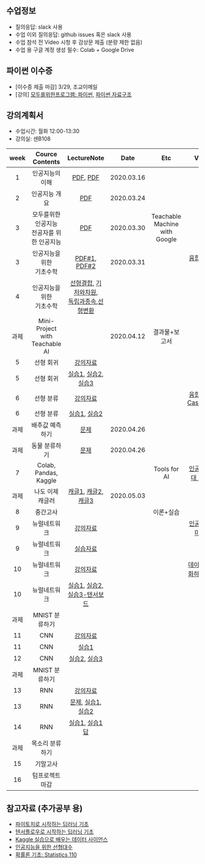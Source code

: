 

## 수업정보
- 질의응답: slack 사용
- 수업 이외 질의응답: github issues 혹은 slack 사용
- 수업 참석 전 Video 시청 후 감상문 제출 (분량 제한 없음)
- 수업 용 구글 계정 생성 필수: Colab + Google Drive

## 파이썬 이수증 
- [이수증 제출 마감] 3/29, 조교이메일
- [강의] [모두를위한프로그램: 파이썬](https://www.edwith.org/pythonforeverybody), [파이썬 자료구조](https://www.edwith.org/python-data/)


 


## 강의계획서
- 수업시간: 월화 12:00-13:30
- 강의실: 센B108

| week | Cource Contents | LectureNote | Date |  Etc | Video | 
|:---:|:---:|:---:|:---:|:---:|:---:| 
| 1 | 인공지능의 이해 | [PDF](https://github.com/sejongresearch/2020.Spring.AI/blob/master/LectureNote/%E1%84%8B%E1%85%B5%E1%86%AB%E1%84%80%E1%85%A9%E1%86%BC%E1%84%8C%E1%85%B5%E1%84%82%E1%85%B3%E1%86%BC_%E1%84%8B%E1%85%A9%E1%84%85%E1%85%B5%E1%84%8B%E1%85%A6%E1%86%AB%E1%84%90%E1%85%A6%E1%84%8B%E1%85%B5%E1%84%89%E1%85%A7%E1%86%AB.pdf), [PDF](https://github.com/sejongresearch/2020.Spring.AI/blob/master/LectureNote/%E1%84%8B%E1%85%B5%E1%86%AB%E1%84%80%E1%85%A9%E1%86%BC%E1%84%8C%E1%85%B5%E1%84%82%E1%85%B3%E1%86%BC_%E1%84%8B%E1%85%B5%E1%86%AB%E1%84%80%E1%85%A9%E1%86%BC%E1%84%8C%E1%85%B5%E1%84%82%E1%85%B3%E1%86%BC%E1%84%8B%E1%85%B4%E1%84%8B%E1%85%B5%E1%84%92%E1%85%A2.pdf) | 2020.03.16 |  |  |
| 2 | 인공지능 개요 | [PDF](https://github.com/sejongresearch/2020.Spring.AI/blob/master/LectureNote/2%E1%84%8C%E1%85%AE%E1%84%8E%E1%85%A1-%E1%84%8B%E1%85%B5%E1%86%AB%E1%84%80%E1%85%A9%E1%86%BC%E1%84%8C%E1%85%B5%E1%84%82%E1%85%B3%E1%86%BC%E1%84%80%E1%85%A2%E1%84%8B%E1%85%AD.pdf) | 2020.03.24 |  |  |
| 3 | 모두를위한 인공지능 <br> 전공자를 위한 인공지능 | [PDF](https://github.com/sejongresearch/2020.Spring.AI/blob/master/LectureNote/%E1%84%8B%E1%85%B5%E1%86%AB%E1%84%80%E1%85%A9%E1%86%BC%E1%84%8C%E1%85%B5%E1%84%82%E1%85%B3%E1%86%BC_3%E1%84%8C%E1%85%AE%E1%84%8E%E1%85%A1_TM.pdf) | 2020.03.30 | Teachable Machine <br> with Google |  |
| 3 | 인공지능을 위한 <br> 기초수학 | [PDF#1](https://github.com/sejongresearch/2020.Spring.AI/blob/master/LectureNote/%E1%84%89%E1%85%A5%E1%86%AB%E1%84%92%E1%85%A7%E1%86%BC%E1%84%87%E1%85%A1%E1%86%BC%E1%84%8C%E1%85%A5%E1%86%BC%E1%84%89%E1%85%B5%E1%86%A8%E1%84%80%E1%85%AA%20%E1%84%89%E1%85%A5%E1%86%AB%E1%84%92%E1%85%A7%E1%86%BC%E1%84%89%E1%85%B5%E1%84%89%E1%85%B3%E1%84%90%E1%85%A6%E1%86%B7.pdf), [PDF#2](https://github.com/sejongresearch/2020.Spring.AI/blob/master/LectureNote/%E1%84%89%E1%85%A5%E1%86%AB%E1%84%92%E1%85%A7%E1%86%BC%20%E1%84%80%E1%85%A7%E1%86%AF%E1%84%92%E1%85%A1%E1%86%B8.pdf) | 2020.03.31 | | [융합형인재란](https://youtu.be/srp8defXNNI) | 
| 4 | 인공지능을 위한 <br> 기초수학 | [선형결합](https://github.com/sejongresearch/2020.Spring.AI/blob/master/LectureNote/%E1%84%89%E1%85%A5%E1%86%AB%E1%84%92%E1%85%A7%E1%86%BC%20%E1%84%80%E1%85%A7%E1%86%AF%E1%84%92%E1%85%A1%E1%86%B8.pdf), [기저와차원](https://github.com/sejongresearch/2020.Spring.AI/blob/master/LectureNote/%E1%84%87%E1%85%AE%E1%84%87%E1%85%AE%E1%86%AB%E1%84%80%E1%85%A9%E1%86%BC%E1%84%80%E1%85%A1%E1%86%AB%E1%84%8B%E1%85%B4_%E1%84%80%E1%85%B5%E1%84%8C%E1%85%A5%E1%84%8B%E1%85%AA_%E1%84%8E%E1%85%A1%E1%84%8B%E1%85%AF%E1%86%AB.pdf), <br> [독립과종속](https://github.com/sejongresearch/2020.Spring.AI/blob/master/LectureNote/%E1%84%89%E1%85%A5%E1%86%AB%E1%84%92%E1%85%A7%E1%86%BC%E1%84%83%E1%85%A9%E1%86%A8%E1%84%85%E1%85%B5%E1%86%B8%E1%84%80%E1%85%AA_%E1%84%89%E1%85%A5%E1%86%AB%E1%84%92%E1%85%A7%E1%86%BC%E1%84%8C%E1%85%A9%E1%86%BC%E1%84%89%E1%85%A9%E1%86%A8.pdf),[선형변환](https://github.com/sejongresearch/2020.Spring.AI/blob/master/LectureNote/%E1%84%89%E1%85%A5%E1%86%AB%E1%84%92%E1%85%A7%E1%86%BC%E1%84%87%E1%85%A7%E1%86%AB%E1%84%92%E1%85%AA%E1%86%AB.pdf) |  | |  | |
| 과제 | Mini-Project with <br> Teachable AI  |  | 2020.04.12 | 결과물+보고서 |  | 
| 5 | 선형 회귀 | [강의자료](https://github.com/sejongresearch/2020.Spring.AI/blob/master/LectureNote/%E1%84%8B%E1%85%B5%E1%86%AB%E1%84%80%E1%85%A9%E1%86%BC%E1%84%8C%E1%85%B5%E1%84%82%E1%85%B3%E1%86%BC_%E1%84%89%E1%85%A5%E1%86%AB%E1%84%92%E1%85%A7%E1%86%BC%E1%84%92%E1%85%AC%E1%84%80%E1%85%B1_v2.pdf) |  | |  |
| 5 | 선형 회귀 | [실습1](https://colab.research.google.com/drive/1gy-KIJzy_97AmCqeA01nFfh5zIf1PCUS), [실습2](https://colab.research.google.com/drive/1hKxtayf2bOsSPjIeajFlB9uh_v1Eb4wm), [실습3](https://colab.research.google.com/drive/1T3L1mMZrlyWVovWemiL4rM52sQlgmlvY) |  | | |
| 6 | 선형 분류 | [강의자료](https://github.com/sejongresearch/2020.Spring.AI/blob/master/LectureNote/%E1%84%8B%E1%85%B5%E1%86%AB%E1%84%80%E1%85%A9%E1%86%BC%E1%84%8C%E1%85%B5%E1%84%82%E1%85%B3%E1%86%BC_%E1%84%89%E1%85%A5%E1%86%AB%E1%84%92%E1%85%A7%E1%86%BC%E1%84%87%E1%85%AE%E1%86%AB%E1%84%85%E1%85%B2_%E1%84%91%E1%85%B5%E1%86%AF%E1%84%80%E1%85%B5.pdf) |  | | [융합형인재 CaseStudy](https://youtu.be/oGHZ_0wT_PE) |
| 6 | 선형 분류 | [실습1](https://colab.research.google.com/drive/1-sb83pb1nKPOBrRCCPJfwyjFbK1TgfWs), [실습2](https://colab.research.google.com/drive/1YBiNPvZ_aPNH4QQwtN2N1DDPSY9POUht) |  | |  |
| 과제 |  배추값 예측 하기  | [문제](https://github.com/sejongresearch/2020.Spring.AI/blob/master/HW/%E1%84%8B%E1%85%B5%E1%86%AB%E1%84%80%E1%85%A9%E1%86%BC%E1%84%8C%E1%85%B5%E1%84%82%E1%85%B3%E1%86%BC_%E1%84%89%E1%85%A5%E1%86%AB%E1%84%92%E1%85%A7%E1%86%BC%E1%84%92%E1%85%AC%E1%84%80%E1%85%B1_%E1%84%80%E1%85%AA%E1%84%8C%E1%85%A6.pdf) | 2020.04.26 |  |  | 
| 과제 |  동물 분류하기  | [문제](https://github.com/sejongresearch/2020.Spring.AI/blob/master/HW/%E1%84%8B%E1%85%B5%E1%86%AB%E1%84%80%E1%85%A9%E1%86%BC%E1%84%8C%E1%85%B5%E1%84%82%E1%85%B3%E1%86%BC_%E1%84%89%E1%85%A5%E1%86%AB%E1%84%92%E1%85%A7%E1%86%BC%E1%84%87%E1%85%AE%E1%86%AB%E1%84%85%E1%85%B2_%E1%84%80%E1%85%AA%E1%84%8C%E1%85%A6.pdf) | 2020.04.26 |  |  | 
| 7 | Colab, Pandas, <br> Kaggle  |  |  | Tools for AI | [인공지능시대 리더상](https://youtu.be/jSRiq9VBlt8) | 
| 과제 | 나도 이제 캐글러 |  [캐글1](https://www.kaggle.com/c/regression-cabbage-price), [캐글2](https://www.kaggle.com/c/classification-animal-classification), [캐글3]()  |  2020.05.03  |  ||
| 8 | 중간고사 |   |    | 이론+실습 ||
| 9 | 뉴럴네트워크 | [강의자료](https://www.dropbox.com/s/umw3xfyw5rkumgr/%EC%9D%B8%EA%B3%B5%EC%A7%80%EB%8A%A5_10%EC%9D%BC%EC%B0%A8.pdf?dl=0) |  | | [인공지능과 마케팅](https://youtu.be/vXTaU0SPBOM)|
| 9 | 뉴럴네트워크 | [실습자료](https://colab.research.google.com/drive/17470VwWXaP90eobg_6OKVnWbSWpGhtqT) |  | |  |
| 10 | 뉴럴네트워크 | [강의자료](https://www.dropbox.com/s/jyv34y8tg2c6zco/%EC%9D%B8%EA%B3%B5%EC%A7%80%EB%8A%A5-11%EC%9D%BC%EC%B0%A8.pptx?dl=0) |  | | [데이터로 변화하는 세상](https://youtu.be/NFt1MbChFMU)|
| 10 | 뉴럴네트워크 | [실습1](https://colab.research.google.com/drive/1yTW8cAh3Y0H-Gzq-CQWcc2B9R9gfN91a), [실습2](https://colab.research.google.com/drive/1GnJ3nTctIEwswDPBis23bR-kI8NnPwRd), <br> [실습3-텐서보드](https://colab.research.google.com/drive/1dmzlKPwsTbdvhD0Vpav8vpfJ2e3ARK2T)  |    | | |
| 과제 |  MNIST 분류하기  |  |  |  |  | 
| 11 | CNN | [강의자료](https://www.dropbox.com/s/pupfxear9ngiw3x/9%EC%A3%BC%EC%B0%A8_%EC%97%85%EB%A1%9C%EB%93%9C.pdf?dl=0)  |    |  ||
| 11 | CNN | [실습1](https://colab.research.google.com/drive/1Tc6maMHoCPqQcZo57D39va4WCJVTFLMs) |   | ||
| 12 | CNN | [실습2](https://colab.research.google.com/drive/1zZSHTT0dpzJnwBuyhpVbG85EW1Yj0mGS), [실습3](https://colab.research.google.com/drive/18JoQn37k6YlrTECNxO3Jn3cvGkYLEMub)   |   |  ||
| 과제 |  MNIST 분류하기  |  |  |  |  | 
| 13 | RNN | [강의자료](https://www.dropbox.com/s/ft956zib0xo2cfq/%EC%9D%B8%EA%B3%B5%EC%A7%80%EB%8A%A5_RNN.pdf?dl=0)  |  | ||
| 13 | RNN | [문제](https://www.dropbox.com/s/sxf9pna16toehql/%EC%9D%B8%EA%B3%B5%EC%A7%80%EB%8A%A5_RNN_%EC%8B%A4%EC%8A%B5.pdf?dl=0), [실습1](https://colab.research.google.com/drive/1VzPOSsLF7gzEjqWHD2aDXmTP9pRdBmfi), [실습2](https://colab.research.google.com/drive/1QVCTX5cfxLvVXKX3pCMTqXz-y661q61U)  |    | ||
| 14 | RNN  | [실습1](https://colab.research.google.com/drive/12QyxmMif45dpJCIatRsW-t_cjuaj3NVj), [실습1답](https://colab.research.google.com/drive/1RpC1Lt23AqJyrLwwC8oTvNjKfYMHfMk3) |  |  ||
| 과제 |  목소리 분류하기  |  |  |  |  | 
| 15 | 기말고사 |   |    |  ||
| 16 | 텀프로젝트 마감 |   |    |  ||


## 참고자료 (추가공부 용)
- [파이토치로 시작하는 딥러닝 기초](https://www.edwith.org/boostcourse-dl-pytorch/lecture/42282/)
- [텐서플로우로 시작하는 딥러닝 기초](https://www.edwith.org/boostcourse-dl-tensorflow)
- [Kaggle 실습으로 배우는 데이터 사이언스](https://www.edwith.org/boostcourse-ds-kaggle/joinLectures/28015)
- [인공지능을 위한 선형대수](https://www.edwith.org/linearalgebra4ai)
- [확률론 기초: Statistics 110](https://www.edwith.org/harvardprobability/joinLectures/17924)






